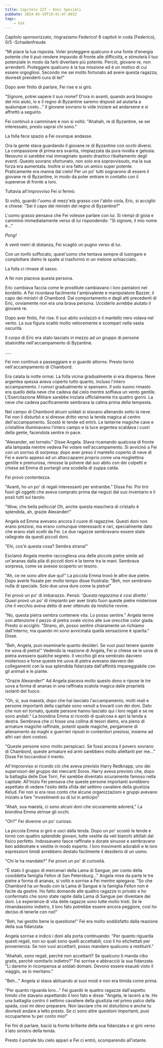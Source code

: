 ```yaml
---
title: Capitolo 227 – Doni Speciali
pubDate: 2024-05-19T19:41:47.893Z
tags:
    - htk
---
```


Capitolo sponsorizzato, ringraziamo Federico!
8 capitoli in coda (Federico), 0/5
-Schadenfreude

"Mi piace la tua risposta. Voler proteggere qualcuno è una fonte d'energia potente che ti può rendere impavido di fronte alle difficoltà, e stimolerà il tuo potenziale in modo da farti diventare più potente. Perciò, giovane re, non arrenderti. Proteggere qualcuno è la tua missione ed è un motivo di cui essere orgogliosi. Secondo me sei molto fortunato ad avere questa ragazza, dovresti prenderti cura di lei!"

Dopo aver finito di parlare, Fei rise e si girò.

"Signore, potrei sapere il suo nome? D'ora in avanti, quando avrà bisogno del mio aiuto, io e il regno di Byzantine saremo disposti ad aiutarla a qualunque costo..." Il giovane sovrano lo vide iniziare ad andarsene e si affrettò a seguirlo.

Fei continuò a camminare e non si voltò: "Ahahah, re di Byzantine, se sei interessato, presto saprai chi sono."

La folla fece spazio a Fei ovunque andasse.

Ora la gente stava guardando il giovane re di Byzantine con occhi diversi. La compassione di prima era svanita, rimpiazzata da pura invidia e gelosia. Nessuno si sarebbe mai immaginato questo drastico ribaltamento degli eventi. Questo sovrano sfortunato, non solo era sopravvissuto, ma la sua forza era aumentata. Inoltre si era fatto un amico super potente. Praticamente era manna dal cielo! Per un po' tutti sognarono di essere il giovane re di Byzantine, in modo da poter entrare in contatto con il supereroe di fronte a loro.

Tuttavia all'improvviso Fei si fermò.

Si voltò, guardò l'uomo di mezz'età grasso con l'abito viola, Eric, si accigliò e chiese: "Sei il capo dei ministri del regno di Byzantine?"

L'uomo grasso pensava che Fei volesse parlare con lui. Si riempì di gioia e camminò immediatamente verso di lui rispondendo: "Sì signore, il mio nome è..."

<em>Pong!</em>

A venti metri di distanza, Fei scagliò un pugno verso di lui.

Con un tonfo soffocato, quest'uomo che tentava sempre di lusingare e complottare dietro le spalle si trasformò in un melone schiacciato.

La folla ci rimase di sasso.

A fei non piaceva questa persona.

Eric cambiava faccia come le prostitute cambiavano i loro pantaloni nel bordello. A Fei ricordava facilmente l'ambivalente e manipolatore Bazzer, il capo dei ministri di Chambord. Dal comportamento e dagli atti precedenti di Eric, ovviamente non era una brava persona. Ucciderlo avrebbe aiutato il giovane re.

Dopo aver finito, Fei rise. Il suo abito svolazzò e il mantello nero volava nel vento. La sua figura scattò molto velocemente e scomparì nella vasta oscurità.

Il corpo di Eric era stato lasciato in mezzo ad un gruppo di persone sbalordite nell'accampamento di Byzantine.

.....

Fei non continuò a passeggiare e si guardò attorno. Presto tornò nell'accampamento di Chambord.

Era calata la notte ormai. La folla vicina gradualmente si era dispersa. Neve argentea spessa aveva coperto tutto quanto, incluso l'intero accampamento. I rumori gradualmente si spensero. Il solo suono rimasto era quello della neve che cadeva dal cielo mentre soffiava un vento gentile. L'Esercitazione Militare sarebbe iniziata ufficialmente tra quattro giorni. La neve che cadeva pacificamente sembrava la calma prima della tempesta.

Nel campo di Chambord alcuni soldati si stavano allenando sotto la neve. Fei non li disturbò e si diresse dritto verso la tenda magica al centro dell'accampamento. Scostò le tende ed entrò. Le lanterne magiche cave e cristalline illuminavano l'intero campo e la luce argentea scaldava i cuori della gente, facendola sentire in pace.

"Alexander, sei tornato." Disse Angela. Stava ricamando qualcosa di fronte alla lampada mentre vedeva Fei volare nell'accampamento. Si avvicinò a Fei con un sorriso di sorpresa; dopo aver preso il mantello coperto di neve di Fei e averlo appeso ad un attaccapanni proprio come una mogliettina gentile e premurosa, rimosse la polvere dal suo abito con dei colpetti e chiese ad Emma di portargli una scodella di zuppa calda.

Fei provò contentezza.

"Avanti, ho un po' di regali interessanti per entrambe." Disse Fei. Poi tirò fuori gli oggetti che aveva comprato prima dai negozi dal suo inventario e li posò tutti sul tavolo.

"Wow, che bella pelliccia! Oh, anche questa maschera di cristallo è splendida, ah, grazie Alexander!"

Angela ed Emma avevano ancora il cuore di ragazzine. Questi doni non erano preziosi, ma erano comunque interessanti e rari, specialmente dato che erano stati scelti da Fei. Le due ragazze sembravano essere state rallegrate da questi piccoli doni.

"Ehi, cos'è questa cosa? Sembra strana!"

Esclamò Angela mentre raccoglieva una delle piccole pietre simile ad un'ananas dalla pila di piccoli doni e la tenne tra le mani. Sembrava sorpresa, come se avesse scoperto un tesoro.

"Ah, ce ne sono altre due qui!" La piccola Emma trovò le altre due pietre. Dopo averle fissate per molto tempo disse frustrata: "Beh, non sembrano nulla di speciale. Solo due uova dure come la pietra!"

Fei provò un po' di imbarazzo. Pensò: <em>'Questa ragazzina è così diretta.'</em> Quasi provò un po' di rimpianto per aver tirato fuori queste pietre misteriose che il vecchio aveva detto di aver ottenuto da mistiche rovine.

"No, questa pietra sembra contenere vita. Lo posso sentire." Angela tenne con attenzione il pezzo di pietra ovale vicino alle sue orecchie color giada. Presto si accigliò: "Strano, ah, posso sentire chiaramente un richiamo dall'interno, ma quando mi sono avvicinata quella sensazione è sparita." Disse.

"Beh, Angela, puoi esaminarle quanto desideri. Se vuoi puoi tenere queste tre uova di pietra!" Vedendo la reazione di Angela, Fei si chiese se le uova di pietra avessero qualche segreto. Il vecchio gli era sembrato davvero misterioso e forse queste tre uova di pietra avevano davvero dei collegamenti con la sua splendida fidanzata dall'affinità impareggiabile con gli animali e le piante.

"Grazie Alexander!" Ad Angela piaceva molto questo dono e ripose le tre uova a forma di ananas in una raffinata scatola magica dalle proprietà isolanti del fuoco.

"Oh, sì, sua maestà, dopo che hai lasciato l'accampamento, molti reali e persone importanti della capitale sono venuti a trovarti con dei doni. Dato che non eri tornato, queste persone hanno lasciato qui i loro regali e se ne sono andati." La biondina Emma si ricordò di qualcosa e aprì la tenda a destra. Sembrava che ci fosse una collina di tesori dietro, era pieno di armature magiche raffinate, potenti spade magiche, pergamene di allenamento da maghi e guerrieri riposti in contenitori preziosi, insieme ad altri vari doni costosi.

"Queste persone sono molto perspicaci. Se fossi ancora il povero sovrano di Chambord, queste armature ed armi sarebbero molto allettanti per me..." Disse Fei toccandosi il mento.

All'improvviso si ricordò ciò che aveva previsto Harry Redknapp, uno dei supervisori del gruppo dei mercanti Soros. Harry aveva previsto che, dopo la battaglia delle Due Torri, Fei sarebbe diventato sicuramente famoso nella capitale. All'inizio Fei pensava che queste persone importanti avrebbero aspettato di vedere l'esito della sfida del settimo cavaliere della giustizia Kelud. Fei non si era reso conto che alcune organizzazioni e gruppi avevano iniziato a fare "investimenti su di lui in anticipo"

"Ahah, sua maestà, ci sono alcuni doni che sicuramente adorerà," La biondina Emma strinse gli occhi.

"Oh?" Fei divenne un po' curioso.

La piccola Emma si girò e uscì dalla tenda. Dopo un po' scostò le tende e tornò con quattro splendide giovani, tutte vestite da veli bianchi attillati dal fisico perfetto. Indossavano fasce raffinate e dorate sinuose e sembravano ben addestrate e vestite in modo esperto. I loro movimenti adorabili e le loro espressioni timidi avrebbero destato facilmente il desiderio di un uomo.

"Chi le ha mandate?" Fei provò un po' di curiosità.

"È stato il gruppo di mercenari della Lama di Sangue, per conto della cosiddetta famiglia Fellon di San Petersburg..." Angela mise da parte le tre pietre a forma di ananas, si voltò e sorrise a Fei mentre spiegava: "So che Chambord ha un feudo con la Lama di Sangue e la famiglia Fellon non è facile da gestire. Ho fatto domande alle quattro ragazze in privato e ho confermato che sono state rapite dalla Lama di Sangue per diventare dei doni. Le esperienze di vita delle ragazze sono tutte molto tristi. Se le rimandassimo indietro, il loro fato potrebbe essere ancora peggiore, così ho deciso di tenerle con noi!"

"Beh, hai gestito bene la questione!" Fei era molto soddisfatto dalla reazione della sua fidanzata.

Angela sorrise e indicò i doni alla porta continuando: "Per quanto riguarda questi regali, non so quali sono quelli accettabili, così li ho etichettati per provenienza. Se non vuoi accettarli, posso mandare qualcuno a restituirli."

"Ahahah, sono regali, perché non accettarli? Se qualcuno ti manda cibo gratis, perché vomitarlo indietro?" Fei sorrise e abbracciò la sua fidanzata. "Li daremo in ricompensa ai soldati domani. Devono essere esausti visto il viaggio, se lo meritano."

"Beh..." Angela si stava abituando ai suoi modi e non era timida come prima.

"Per quanto riguarda loro..." Fei guardò le quattro ragazze dall'aspetto timido che stavano aspettando il loro fato e disse: "Angela, le lacerò a te. Ho una battaglia contro il settimo cavaliere della giustizia nel primo palco della spada, così mi devo preparare. Non lasciare che mi disturbino e anche tu dovresti andare a letto presto. Se ci sono altre questioni importanti, puoi occupartene tu per conto mio!"

Fei finì di parlare, baciò la fronte brillante della sua fidanzata e si girò verso il lato sinistro della tenda.

Presto il portale blu cielo apparì e Fei ci entrò, scomparendo all'istante.



